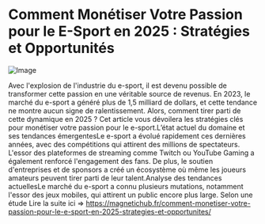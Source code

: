 # Comment Monétiser Votre Passion pour le E-Sport en 2025 : Stratégies et Opportunités

![Image](https://images.pexels.com/photos/31916807/pexels-photo-31916807.jpeg?auto=compress&cs=tinysrgb&h=650&w=940)

Avec l'explosion de l'industrie du e-sport, il est devenu possible de transformer cette passion en une véritable source de revenus. En 2023, le marché du e-sport a généré plus de 1,5 milliard de dollars, et cette tendance ne montre aucun signe de ralentissement. Alors, comment tirer parti de cette dynamique en 2025 ? Cet article vous dévoilera les stratégies clés pour monétiser votre passion pour le e-sport.L’état actuel du domaine et ses tendances émergentesLe e-sport a évolué rapidement ces dernières années, avec des compétitions qui attirent des millions de spectateurs. L'essor des plateformes de streaming comme Twitch ou YouTube Gaming a également renforcé l'engagement des fans. De plus, le soutien d'entreprises et de sponsors a créé un écosystème où même les joueurs amateurs peuvent tirer parti de leur talent.Analyse des tendances actuellesLe marché du e-sport a connu plusieurs mutations, notamment l'essor des jeux mobiles, qui attirent un public encore plus large. Selon une étude Lire la suite ici => https://magnetichub.fr/comment-monetiser-votre-passion-pour-le-e-sport-en-2025-strategies-et-opportunites/
